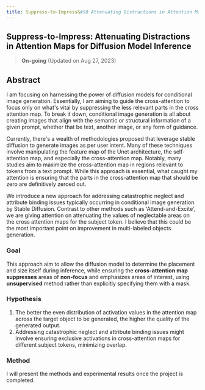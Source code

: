 ```yaml
---
title: Suppress-to-Impress&#58 Attenuating Distractions in Attention Maps for Diffusion Model Inference
---
```




## Suppress-to-Impress: Attenuating Distractions in Attention Maps for Diffusion Model Inference



> **On-going** (Updated on Aug 27, 2023)



## Abstract



I am focusing on harnessing the power of diffusion models for conditional image generation. Essentially, I am aiming to guide the cross-attention to focus only on what's vital by suppressing the less relevant parts in the cross attention map. To break it down, conditional image generation is all about creating images that align with the semantic or structural information of a given prompt, whether that be text, another image, or any form of guidance.

Currently, there's a wealth of methodologies proposed that leverage stable diffusion to generate images as per user intent. Many of these techniques involve manipulating the feature map of the Unet architecture, the self-attention map, and especially the cross-attention map. Notably, many studies aim to maximize the cross-attention map in regions relevant to tokens from a text prompt. While this approach is essential, what caught my attention is ensuring that the parts in the cross-attention map that should be zero are definitively zeroed out.

We introduce a new approach for addressing catastrophic neglect and attribute binding issues typically occurring in conditional image generation by Stable Diffusion. Contrast to other methods such as 'Attend-and-Excite', we are giving attention on attenuating the values of neglectable areas on the cross attention maps for the subject token. I believe that this could be the most important point on improvement in multi-labeled objects generation.





### Goal



This approach aim to allow the diffusion model to determine the placement and size itself during inference, while ensuring the **cross-attention map** **suppresses** areas of **non-focus** and emphasizes areas of interest, using **unsupervised** method rather than explicitly specifying them with a mask.





### Hypothesis



1. The better the even distribution of activation values in the attention map across the target object to be generated, the higher the quality of the generated output.
2. Addressing catastrophic neglect and attribute binding issues might involve ensuring exclusive activations in cross-attention maps for different subject tokens, minimizing overlap.





### Method



I will present the methods and experimental results once the project is completed.
